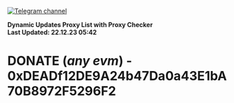 [![Telegram channel](https://img.shields.io/endpoint?url=https://runkit.io/damiankrawczyk/telegram-badge/branches/master?url=https://t.me/n4z4v0d)](https://t.me/n4z4v0d) 

**Dynamic Updates Proxy List with Proxy Checker**  
**Last Updated: 22.12.23 05:42**

# DONATE (_any evm_) - 0xDEADf12DE9A24b47Da0a43E1bA70B8972F5296F2
